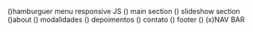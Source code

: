 ()hamburguer menu responsive JS
() main section
() slideshow section
()about
() modalidades
() depoimentos
() contato
() footer
()
(x)NAV BAR